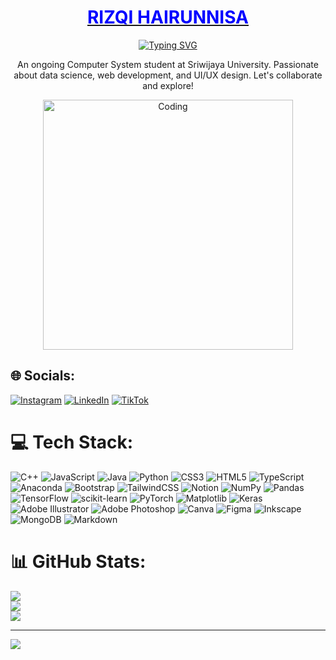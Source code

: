 <p align="center">
  <a href="https://github.com/viragoguegah">
    <h1 align="center">
      <span style="color:blue;font-weight:bold;">RIZQI HAIRUNNISA</span>
    </h1>
  </a>
</p>


<p align="center">
  <a href="https://git.io/typing-svg"><img src="https://readme-typing-svg.demolab.com?font=roboto&weight=900&size=27&pause=1000&color=158377&center=true&vCenter=true&random=false&width=435&lines=Enthusiast+in+;%7C+Data+Science+%7C;%7C+Web+Dev+%7C+;%7C+UI%2FUX+%26+Graphic+Design+%7C" alt="Typing SVG" /></a>
<p align="center"> 
An ongoing Computer System student at Sriwijaya University. Passionate about data science, web development, and UI/UX design. Let's collaborate and explore!
 </p>
 
<p align="center">
  <img alt="Coding" width="400" src="https://giffiles.alphacoders.com/350/35043.gif">
</p>

## 🌐 Socials:
[![Instagram](https://img.shields.io/badge/Instagram-%23E4405F.svg?logo=Instagram&logoColor=white)](https://instagram.com/riz_hai) 
[![LinkedIn](https://img.shields.io/badge/LinkedIn-%230077B5.svg?logo=linkedin&logoColor=white)](https://linkedin.com/in/rizhai444) 
[![TikTok](https://img.shields.io/badge/TikTok-%23000000.svg?logo=TikTok&logoColor=white)](https://tiktok.com/@ghstntdmn) 

# 💻 Tech Stack:
![C++](https://img.shields.io/badge/c++-%2300599C.svg?style=flat&logo=c%2B%2B&logoColor=white) ![JavaScript](https://img.shields.io/badge/javascript-%23323330.svg?style=flat&logo=javascript&logoColor=%23F7DF1E) ![Java](https://img.shields.io/badge/java-%23ED8B00.svg?style=flat&logo=openjdk&logoColor=white) ![Python](https://img.shields.io/badge/python-3670A0?style=flat&logo=python&logoColor=ffdd54) ![CSS3](https://img.shields.io/badge/css3-%231572B6.svg?style=flat&logo=css3&logoColor=white) ![HTML5](https://img.shields.io/badge/html5-%23E34F26.svg?style=flat&logo=html5&logoColor=white) ![TypeScript](https://img.shields.io/badge/typescript-%23007ACC.svg?style=flat&logo=typescript&logoColor=white) ![Anaconda](https://img.shields.io/badge/Anaconda-%2344A833.svg?style=flat&logo=anaconda&logoColor=white) ![Bootstrap](https://img.shields.io/badge/bootstrap-%238511FA.svg?style=flat&logo=bootstrap&logoColor=white) ![TailwindCSS](https://img.shields.io/badge/tailwindcss-%2338B2AC.svg?style=flat&logo=tailwind-css&logoColor=white) ![Notion](https://img.shields.io/badge/Notion-%23000000.svg?style=flat&logo=notion&logoColor=white) ![NumPy](https://img.shields.io/badge/numpy-%23013243.svg?style=flat&logo=numpy&logoColor=white) ![Pandas](https://img.shields.io/badge/pandas-%23150458.svg?style=flat&logo=pandas&logoColor=white) ![TensorFlow](https://img.shields.io/badge/TensorFlow-%23FF6F00.svg?style=flat&logo=TensorFlow&logoColor=white) ![scikit-learn](https://img.shields.io/badge/scikit--learn-%23F7931E.svg?style=flat&logo=scikit-learn&logoColor=white) ![PyTorch](https://img.shields.io/badge/PyTorch-%23EE4C2C.svg?style=flat&logo=PyTorch&logoColor=white) ![Matplotlib](https://img.shields.io/badge/Matplotlib-%23ffffff.svg?style=flat&logo=Matplotlib&logoColor=black) ![Keras](https://img.shields.io/badge/Keras-%23D00000.svg?style=flat&logo=Keras&logoColor=white) ![Adobe Illustrator](https://img.shields.io/badge/adobe%20illustrator-%23FF9A00.svg?style=flat&logo=adobe%20illustrator&logoColor=white) ![Adobe Photoshop](https://img.shields.io/badge/adobe%20photoshop-%2331A8FF.svg?style=flat&logo=adobe%20photoshop&logoColor=white) ![Canva](https://img.shields.io/badge/Canva-%2300C4CC.svg?style=flat&logo=Canva&logoColor=white) ![Figma](https://img.shields.io/badge/figma-%23F24E1E.svg?style=flat&logo=figma&logoColor=white) ![Inkscape](https://img.shields.io/badge/Inkscape-e0e0e0?style=flat&logo=inkscape&logoColor=080A13) ![MongoDB](https://img.shields.io/badge/MongoDB-%234ea94b.svg?style=flat&logo=mongodb&logoColor=white) ![Markdown](https://img.shields.io/badge/markdown-%23000000.svg?style=flat&logo=markdown&logoColor=white)
# 📊 GitHub Stats:
![](https://github-readme-stats.vercel.app/api?username=viragohuegah&theme=city_light&hide_border=false&include_all_commits=true&count_private=true)<br/>
![](https://github-readme-streak-stats.herokuapp.com/?user=viragohuegah&theme=city_light&hide_border=false)<br/>
![](https://github-readme-stats.vercel.app/api/top-langs/?username=viragohuegah&theme=city_light&hide_border=false&include_all_commits=true&count_private=true&layout=compact)



---
[![](https://visitcount.itsvg.in/api?id=viragohuegah&icon=1&color=1)](https://visitcount.itsvg.in)

<!-- Proudly created with GPRM ( https://gprm.itsvg.in ) -->

